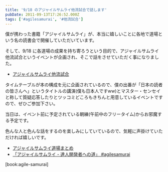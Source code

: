 ```yaml
---
title: '9/18 のアジャイルサムライ他流試合で話します'
pubDate: 2011-09-13T17:26:52.000Z
tags: ['#agilesamurai', '#他流試合']
---
```


僕が携わった書籍「アジャイルサムライ」が、本当に嬉しいことに各地で道場という名の読書会で開催していただいています。

そして、9/18 に各道場の成果を持ち寄ろうという目的で、アジャイルサムライ他流試合というイベントが企画され、そこで話をさせていただく事になりました。

- [アジャイルサムライ他流試合](http://atnd.org/events/19733)

タイムテーブルが本の構成を元に企画されているので、僕の出番が「日本の読者の皆さんへ」というタイトルの講演(僕も日本人ですww)とマスター・センセイと称して質疑応答したりとツッコミどころもきちんと用意しているイベントですので、ぜひご参加下さい。

当日は、イベント前に予定されている朝練(午前中のフリータイム)からお邪魔する予定です。

色んな人と色んな話をするのを楽しみにしていているので、気軽に声掛けていただければ嬉しいです。

- [アジャイルサムライ道場まとめ](https://github.com/agile-samurai-ja/support/wiki/AgilesamuraiDojo)
- [「アジャイルサムライ - 達人開発者への道」 #agilesamurai](http://d.hatena.ne.jp/nawoto/20110713/1310575967)

[book:agile-samurai]
